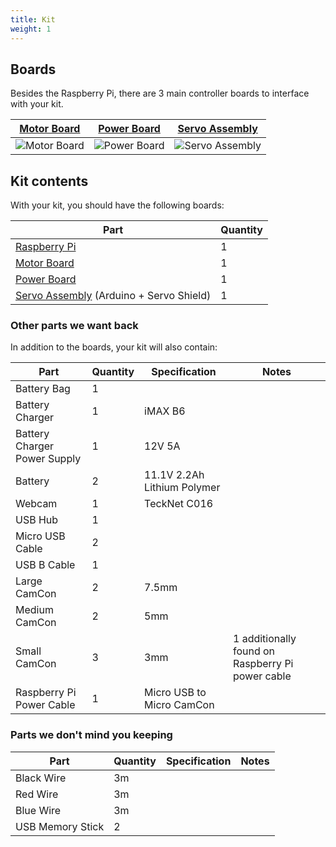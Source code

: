 ```yaml
---
title: Kit
weight: 1
---
```


## Boards

Besides the Raspberry Pi, there are 3 main controller boards to interface with your kit.

| [Motor Board](motor-board) | [Power Board](power-board) | [Servo Assembly](servo-assembly) |
|---|---|---|
| ![Motor Board](/img/kit/mcv4b.png?width=20pc) | ![Power Board](/img/kit/pbv4.png?width=20pc) | ![Servo Assembly](/img/kit/servo-assembly.jpg?width=20pc) |

## Kit contents

With your kit, you should have the following boards:

| Part                                                        | Quantity |
|-------------------------------------------------------------|----------|
| [Raspberry Pi](pi)                                          | 1        |
| [Motor Board](motor-board)                                  | 1        |
| [Power Board](power-board)                                  | 1        |
| [Servo Assembly](servo-assembly) (Arduino + Servo Shield)   | 1        |

### Other parts we want back

In addition to the boards, your kit will also contain:

| Part                         | Quantity | Specification               | Notes                                  |
|------------------------------|----------|-----------------------------|----------------------------------------|
| Battery Bag                  | 1        |                             |                                        |
| Battery Charger              | 1        | iMAX B6                     |                                        |
| Battery Charger Power Supply | 1        | 12V 5A                      |                                        |
| Battery                      | 2        | 11.1V 2.2Ah Lithium Polymer |                                        |
| Webcam                       | 1        | TeckNet C016                |                                        |
| USB Hub                      | 1        |                             |                                        |
| Micro USB Cable              | 2        |                             |                                        |
| USB B Cable                  | 1        |                             |                                        |
| Large CamCon                 | 2        | 7.5mm                       |                                        |
| Medium CamCon                | 2        | 5mm                         |                                        |
| Small CamCon                 | 3        | 3mm                         | 1 additionally found on Raspberry Pi power cable |
| Raspberry Pi Power Cable     | 1        | Micro USB to Micro CamCon   |                                        |

### Parts we don't mind you keeping

| Part                         | Quantity | Specification               | Notes                                  |
|------------------------------|----------|-----------------------------|----------------------------------------|
| Black Wire                   | 3m       |                             |                                        |
| Red Wire                     | 3m       |                             |                                        |
| Blue Wire                    | 3m       |                             |                                        |
| USB Memory Stick             | 2        |                             |                                        |
